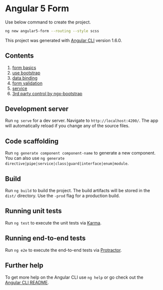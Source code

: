 # Angular 5 Form

Use below command to create the project.

```bash
ng new angular5-form --routing --style scss
```

This project was generated with [Angular CLI](https://github.com/angular/angular-cli) version 1.6.0.

## Contents

1. [form basics](./docs/form.md)
1. [use bootstrap](./docs/bootstrap.md)
1. [data binding](./docs/data-binding.md)
1. [form validation](./docs/validation.md)
1. [service](./docs/service.md)
1. [3rd party control by ngx-bootstrap](./docs/ngx-bootstrap.md)

## Development server

Run `ng serve` for a dev server. Navigate to `http://localhost:4200/`. The app will automatically reload if you change any of the source files.

## Code scaffolding

Run `ng generate component component-name` to generate a new component. You can also use `ng generate directive|pipe|service|class|guard|interface|enum|module`.

## Build

Run `ng build` to build the project. The build artifacts will be stored in the `dist/` directory. Use the `-prod` flag for a production build.

## Running unit tests

Run `ng test` to execute the unit tests via [Karma](https://karma-runner.github.io).

## Running end-to-end tests

Run `ng e2e` to execute the end-to-end tests via [Protractor](http://www.protractortest.org/).

## Further help

To get more help on the Angular CLI use `ng help` or go check out the [Angular CLI README](https://github.com/angular/angular-cli/blob/master/README.md).
